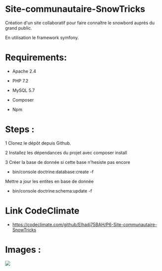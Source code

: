 # Site-communautaire-SnowTricks
Création d'un site collaboratif pour faire connaître le snowbord auprès du grand public.

En utilisation le framework symfony. 

# Requirements:
 - Apache 2.4

 - PHP 7.2

 - MySQL 5.7

 - Composer
  
 - Npm

# Steps :

1 Clonez le dépôt depuis Github.

2 Installez les dépendances du projet avec composer install

3 Créer la base de donnée si cette base n'hesiste pas encore 
- bin/console doctrine:database:create -f

 Mettre a jour les entites en base de donnée
- bin/console doctrine:schema:update -f

# Link CodeClimate

- https://codeclimate.com/github/Elhadj75BAH/P6-Site-communautaire-SnowTricks

# Images :

![](/home/elhadj/Bureau/capture-site-du-projet/Page_Accueil.png)
